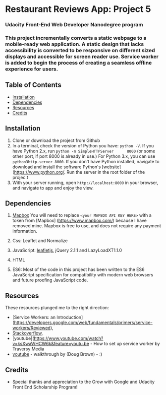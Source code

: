 # Restaurant Reviews App: Project 5

### Udacity Front-End Web Developer Nanodegree program

### This project incrementally converts a static webpage to a mobile-ready web application. A static design that lacks accessibility is converted to be responsive on different sized displays and accessible for screen reader use. Service worker is added to begin the process of creating a seamless offline experience for users.


## Table of Contents

* [Installation](#installation)
* [Dependencies](#dependencies)
* [Resources](#dependencies)
* [Credits](#credits)


## Installation

1. Clone or download the project from Github 
2. In a terminal, check the version of Python you have: `python -V`. If you have Python 2.x, run `python -m SimpleHTTPServer      8000` (or some other port, if port 8000 is already in use.) For Python 3.x, you can use                                        `python3http.server 8000`. If you don't have Python installed, navigate to 
   download and install the software Python's [website](https://www.python.org/.  Run the server in the root folder of the        projec.t
3. With your server running, open `http://localhost:8000` in your browser, and navigate to app and enjoy the view.


## Dependencies

1. [Mapbox](https://www.mapbox.com/) You will need to replace `<your MAPBOX API KEY HERE>` with a token from [Mapbox]            (https://www.mapbox.com/) because I have removed mine. Mapbox is free to use, and does not require any payment information. 
 
2. Css: Leaflet and Normalize
3. JavaScript: [leafletjs](https://leafletjs.com/), jQuery 2.1.1 and LazyLoadXT1.1.0 
4. HTML
5. ES6: Most of the code in this project has been written to the ES6 JavaScript specification for compatibility with modern           web browsers and future proofing JavaScript code.


## Resources

These resources plunged me to the right direction:
* [Service Workers: an Introduction] (https://developers.google.com/web/fundamentals/primers/service-workers/Reviewed), 
* [Stackoverflow](https://stackoverflow.com/questions/47160929/progressive-web-app-uncaught-in-promise-typeerror-failed-to-fetch?rq=1), 
* [youtube](https://www.youtube.com/watch?v=ksXwaWHCW6k&feature=youtu.be - How to set up service worker by Traversy Media
* [youtube](https://www.youtube.com/watch?v=92dtrNU1GQc) - walkthrough by (Doug Brown) - :) 


## Credits

* Special thanks and appreciation to the Grow with Google and Udacity Front End Scholarship Program!












